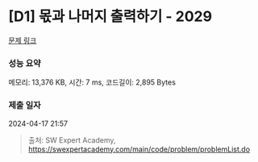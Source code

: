 # [D1] 몫과 나머지 출력하기 - 2029 

[문제 링크](https://swexpertacademy.com/main/code/problem/problemDetail.do?contestProbId=AV5QGNvKAtEDFAUq) 

### 성능 요약

메모리: 13,376 KB, 시간: 7 ms, 코드길이: 2,895 Bytes

### 제출 일자

2024-04-17 21:57



> 출처: SW Expert Academy, https://swexpertacademy.com/main/code/problem/problemList.do